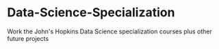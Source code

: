 # Data-Science-Specialization
Work the John's Hopkins Data Science specialization courses plus other future projects
